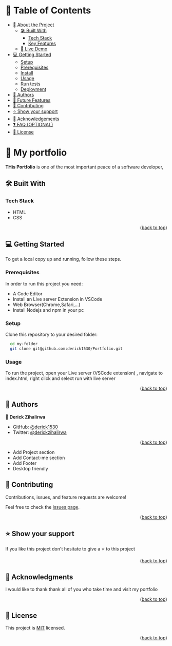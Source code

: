 <a name="readme-top"></a>

<!-- TABLE OF CONTENTS -->

# 📗 Table of Contents

- [📖 About the Project](#about-project)
  - [🛠 Built With](#built-with)
    - [Tech Stack](#tech-stack)
    - [Key Features](#key-features)
  - [🚀 Live Demo](#live-demo)
- [💻 Getting Started](#getting-started)
  - [Setup](#setup)
  - [Prerequisites](#prerequisites)
  - [Install](#install)
  - [Usage](#usage)
  - [Run tests](#run-tests)
  - [Deployment](#triangular_flag_on_post-deployment)
- [👥 Authors](#authors)
- [🔭 Future Features](#future-features)
- [🤝 Contributing](#contributing)
- [⭐️ Show your support](#support)
- [🙏 Acknowledgements](#acknowledgements)
- [❓ FAQ (OPTIONAL)](#faq)
- [📝 License](#license)

<!-- PROJECT DESCRIPTION -->

# 📖 My portfolio <a name="about-project"></a>

**THis Portfolio** is one of the most important peace of a software developer,

## 🛠 Built With <a name="built-with"></a>

### Tech Stack <a name="tech-stack"></a>

- HTML
- CSS

<p align="right">(<a href="#readme-top">back to top</a>)</p>

<!-- LIVE DEMO -->

<!-- GETTING STARTED -->

## 💻 Getting Started <a name="getting-started"></a>

To get a local copy up and running, follow these steps.

### Prerequisites

In order to run this project you need:

- A Code Editor
- Install an Live server Extension in VSCode
- Web Browser(Chrome,Safari,...)
- Install Nodejs and npm in your pc

### Setup

Clone this repository to your desired folder:

```sh
  cd my-folder
  git clone git@github.com:derick1530/Portfolio.git
```

### Usage

To run the project, open your Live server (VSCode extension) ,
navigate to index.html, right click and select run with live server

<p align="right">(<a href="#readme-top">back to top</a>)</p>

<!-- AUTHORS -->

## 👥 Authors <a name="authors"></a>

👤 **Derick Zihalirwa**

- GitHub: [@derick1530](https://github.com/derick1530)
- Twitter: [@derickzihalirwa](https://twitter.com/derickzihalirwa)

<p align="right">(<a href="#readme-top">back to top</a>)</p>

<!-- FUTURE FEATURES -->

- Add Project section
- Add Contact-me section
- Add Footer
- Desktop friendly

<!-- CONTRIBUTING -->

## 🤝 Contributing <a name="contributing"></a>

Contributions, issues, and feature requests are welcome!

Feel free to check the [issues page](../../issues/).

<p align="right">(<a href="#readme-top">back to top</a>)</p>

<!-- SUPPORT -->

## ⭐️ Show your support <a name="support"></a>

If you like this project don't hesitate to give a ⭐️ to this project

<p align="right">(<a href="#readme-top">back to top</a>)</p>

<!-- ACKNOWLEDGEMENTS -->

## 🙏 Acknowledgments <a name="acknowledgements"></a>

I would like to thank thank all of you who take time and visit my portfolio

<p align="right">(<a href="#readme-top">back to top</a>)</p>

<!-- FAQ (optional) -->

<!-- LICENSE -->

## 📝 License <a name="license"></a>

This project is [MIT](./LICENSE) licensed.

<p align="right">(<a href="#readme-top">back to top</a>)</p>
